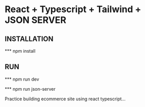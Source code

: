 # React + Typescript + Tailwind + JSON SERVER

## INSTALLATION
*** npm install

## RUN
*** npm run dev

*** npm run json-server

Practice building ecommerce site using react typescript... 
